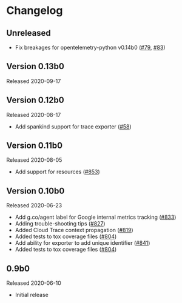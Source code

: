 # Changelog

## Unreleased

- Fix breakages for opentelemetry-python v0.14b0
  ([#79](https://github.com/GoogleCloudPlatform/opentelemetry-operations-python/pull/79),
  [#83](https://github.com/GoogleCloudPlatform/opentelemetry-operations-python/pull/83))

## Version 0.13b0

Released 2020-09-17

## Version 0.12b0

Released 2020-08-17

- Add spankind support for trace exporter
  ([#58](https://github.com/GoogleCloudPlatform/opentelemetry-operations-python/pull/58))

## Version 0.11b0

Released 2020-08-05

- Add support for resources
  ([#853](https://github.com/open-telemetry/opentelemetry-python/pull/853))

## Version 0.10b0

Released 2020-06-23

- Add g.co/agent label for Google internal metrics tracking
  ([#833](https://github.com/open-telemetry/opentelemetry-python/pull/833))
- Adding trouble-shooting tips
  ([#827](https://github.com/open-telemetry/opentelemetry-python/pull/827))
- Added Cloud Trace context propagation
  ([#819](https://github.com/open-telemetry/opentelemetry-python/pull/819))
- Added tests to tox coverage files
  ([#804](https://github.com/open-telemetry/opentelemetry-python/pull/804))
- Add ability for exporter to add unique identifier
  ([#841](https://github.com/open-telemetry/opentelemetry-python/pull/841))
- Added tests to tox coverage files
  ([#804](https://github.com/open-telemetry/opentelemetry-python/pull/804))

## 0.9b0

Released 2020-06-10

- Initial release
